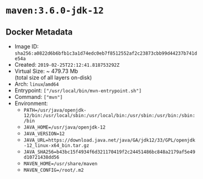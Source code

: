 # `maven:3.6.0-jdk-12`

## Docker Metadata

- Image ID: `sha256:a0822d6b6bfb1c3a1d74edc0eb7f8512552af2c23873cbb99d44237b741de54a`
- Created: `2019-02-25T22:12:41.818753292Z`
- Virtual Size: ~ 479.73 Mb  
  (total size of all layers on-disk)
- Arch: `linux`/`amd64`
- Entrypoint: `["/usr/local/bin/mvn-entrypoint.sh"]`
- Command: `["mvn"]`
- Environment:
  - `PATH=/usr/java/openjdk-12/bin:/usr/local/sbin:/usr/local/bin:/usr/sbin:/usr/bin:/sbin:/bin`
  - `JAVA_HOME=/usr/java/openjdk-12`
  - `JAVA_VERSION=12`
  - `JAVA_URL=https://download.java.net/java/GA/jdk12/33/GPL/openjdk-12_linux-x64_bin.tar.gz`
  - `JAVA_SHA256=b43bc15f4934f6d321170419f2c24451486bc848a2179af5e49d10721438dd56`
  - `MAVEN_HOME=/usr/share/maven`
  - `MAVEN_CONFIG=/root/.m2`

